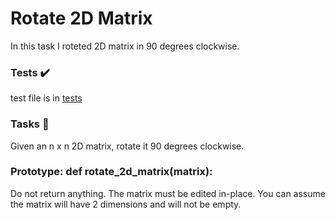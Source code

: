 # Rotate 2D Matrix
In this task I roteted 2D matrix in 90 degrees clockwise.
### Tests ✔️
test file is in <a href='https://github.com/TheMunene/alx-interview/blob/master/0x07-rotate_2d_matrix/0-main.py'>tests</a>

### Tasks 📃
Given an n x n 2D matrix, rotate it 90 degrees clockwise.

### Prototype: def rotate_2d_matrix(matrix):
Do not return anything. The matrix must be edited in-place.
You can assume the matrix will have 2 dimensions and will not be empty.
